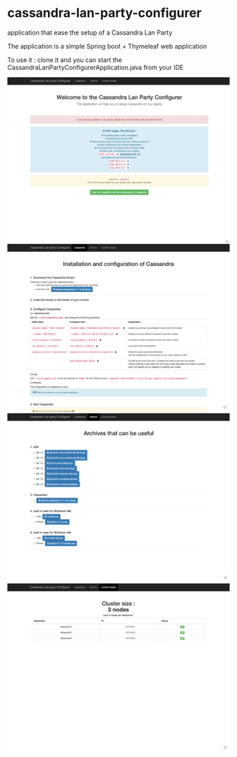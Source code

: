# cassandra-lan-party-configurer
application that ease the setup of a Cassandra Lan Party

The application is a simple Spring boot + Thymeleaf web application

To use it : clone it and you can start the CassandraLanPartyConfigurerApplication.java from your IDE

![](images/welcome.png)
![](images/cassandra.png)
![](images/archives.png)
![](images/cluster.png)
